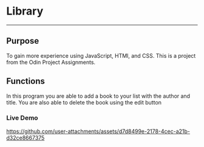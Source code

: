 <h1>Library</h1>

---------------------------------------------------------------------

<h2>Purpose</h2>
To gain more experience using JavaScript, HTMl, and CSS. This is a project from the Odin Project Assignments. 

<h2>Functions</h2>
In this program you are able to add a book to your list with the author and title. 
You are also able to delete the book using the edit button 

<h3>Live Demo</h3>

https://github.com/user-attachments/assets/d7d8499e-2178-4cec-a21b-d32ce8667375



